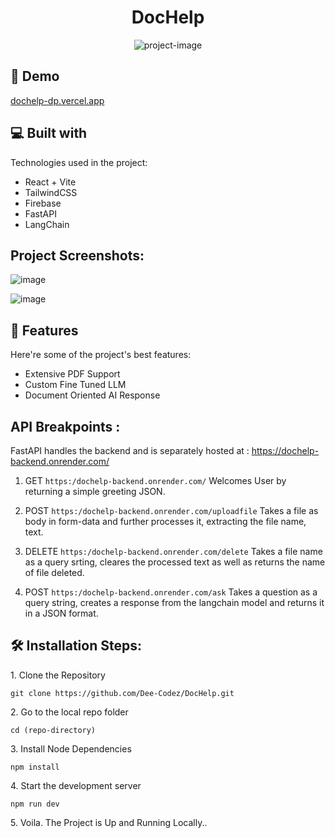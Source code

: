 <h1 align="center" id="title">DocHelp</h1>

<p align="center"><img src="https://socialify.git.ci/Dee-Codez/DocHelp/image?description=1&amp;language=1&amp;name=1&amp;owner=1&amp;pattern=Charlie%20Brown&amp;theme=Dark" alt="project-image"></p>

<h2>🚀 Demo</h2>

[dochelp-dp.vercel.app](https://dochelp-dp.vercel.app/)

<h2>💻 Built with</h2>

Technologies used in the project:

*   React + Vite
*   TailwindCSS
*   Firebase
*   FastAPI
*   LangChain


<h2>Project Screenshots:</h2>

![image](https://github.com/Dee-Codez/DocHelp/assets/114132607/517a0df3-431c-492c-813e-1ecb32a73bdd)

![image](https://github.com/Dee-Codez/DocHelp/assets/114132607/4dccb97b-30c7-4a37-90c4-6f5c1a9c24f0)

  
  
<h2>🧐 Features</h2>

Here're some of the project's best features:

*   Extensive PDF Support
*   Custom Fine Tuned LLM
*   Document Oriented AI Response

<h2> API Breakpoints : </h2>

FastAPI handles the backend and is separately hosted at : https://dochelp-backend.onrender.com/
<br/>
1. GET ```https:/dochelp-backend.onrender.com/``` Welcomes User by returning a simple greeting JSON.

2. POST ```https:/dochelp-backend.onrender.com/uploadfile``` Takes a file as body in form-data and further processes it, extracting the file name, text.

3. DELETE ```https:/dochelp-backend.onrender.com/delete``` Takes a file name as a query srting, cleares the processed text as well as returns the name of file deleted.

4. POST ```https:/dochelp-backend.onrender.com/ask``` Takes a question as a query string, creates a response from the langchain model and returns it in a JSON format.
   

<h2>🛠️ Installation Steps:</h2>

<p>1. Clone the Repository</p>

```
git clone https://github.com/Dee-Codez/DocHelp.git
```

<p>2. Go to the local repo folder</p>

```
cd (repo-directory)
```

<p>3. Install Node Dependencies</p>

```
npm install
```

<p>4. Start the development server</p>

```
npm run dev
```

<p>5. Voila. The Project is Up and Running Locally..</p>

  
  
